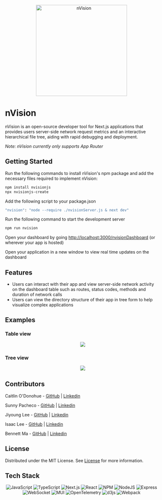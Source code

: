 <p align="center">
    <img width="300" src="./assets/logo.svg" alt="nVision">
</p>

# nVision

nVision is an open-source developer tool for Next.js applications that provides users server-side network request metrics and an interactive hierarchical file tree, aiding with rapid debugging and deployment. 

_Note: nVision currently only supports App Router_

## Getting Started

Run the following commands to install nVision's npm package and add the necessary files required to implement nVision: 
```bash
npm install nvisionjs
npx nvisionjs-create
```

Add the following script to your package.json
```bash
"nvision": "node --require ./nvisionServer.js & next dev"
```

Run the following command to start the development server
```bash
npm run nvision
```

Open your dashboard by going [http://localhost:3000/nvisionDashboard](http://localhost:3000/nvisionDashboard) (or wherever your app is hosted)

Open your application in a new window to view real time updates on the dashboard


## Features
- Users can interact with their app and view server-side network activity on the dashboard table such as routes, status codes, methods and duration of network calls
- Users can view the directory structure of their app in tree form to help visualize complex applications


## Examples
### Table view
<p align="center">
  <img src="./assets/TableGifHigh.gif">
</p>

### Tree view
<p align="center">
  <img src="./assets/treeGif.gif">
</p>


## Contributors

Caitlin O'Donohue - [GitHub](https://github.com/codeFromCO) | [Linkedin](https://www.linkedin.com/in/caitlin-odonohue/)

Sunny Pacheco - [GitHub](https://github.com/xsunnibunnix) | [Linkedin](https://www.linkedin.com/in/sunnypacheco/)

Jiyoung Lee - [GitHub](https://github.com/jiyoungglee/) | [Linkedin](https://www.linkedin.com/in/jiyoung-g-lee/)

Isaac Lee - [GitHub](https://github.com/Third-Isaac) | [Linkedin](https://www.linkedin.com/in/thirdisaac/)

Bennett Ma - [GitHub](https://github.com/bmgitcode) | [Linkedin](https://www.linkedin.com/in/bennett-ma/)


## License

Distributed under the MIT License. See [License](https://choosealicense.com/licenses/mit/) for more information.

## Tech Stack
<div align='center'>

![JavaScript](https://img.shields.io/badge/javascript-%23323330.svg?style=for-the-badge&logo=javascript&logoColor=%23F7DF1E)
![TypeScript](https://img.shields.io/badge/TypeScript-007ACC?style=for-the-badge&logo=typescript&logoColor=white)
![Next.js](https://img.shields.io/badge/next.js-000000?style=for-the-badge&logo=nextdotjs&logoColor=white)
![React](https://img.shields.io/badge/React-20232A?style=for-the-badge&logo=react&logoColor=61DAFB)
![NPM](https://img.shields.io/badge/npm-CB3837?style=for-the-badge&logo=npm&logoColor=white)
![NodeJS](https://img.shields.io/badge/node.js-6DA55F?style=for-the-badge&logo=node.js&logoColor=white)
![Express](https://img.shields.io/badge/Express.js-000000?style=for-the-badge&logo=express&logoColor=white)
![WebSocket](https://img.shields.io/badge/WS-Websocket-2ea44f?style=for-the-badge&logo=appveyor)
![MUI](https://img.shields.io/badge/Material%20UI-007FFF?style=for-the-badge&logo=mui&logoColor=white)
![OpenTelemetry](https://img.shields.io/badge/OpenTelemetry-3d348b?style=for-the-badge&logo=opentelemetry&logoColor=white)
![d3js](https://img.shields.io/badge/d3-red?style=for-the-badge&logo=d3.js)
![Webpack](https://img.shields.io/badge/webpack-%238DD6F9.svg?style=for-the-badge&logo=webpack&logoColor=black)

</div>
